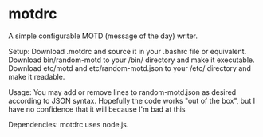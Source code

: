 # motdrc
A simple configurable MOTD (message of the day) writer.

Setup:
Download .motdrc and source it in your .bashrc file or equivalent. Download bin/random-motd to your /bin/ directory and make it executable. Download etc/motd and etc/random-motd.json to your /etc/ directory and make it readable.

Usage:
You may add or remove lines to random-motd.json as desired according to JSON syntax. Hopefully the code works "out of the box", but I have no confidence that it will because I'm bad at this

Dependencies:
motdrc uses node.js.
